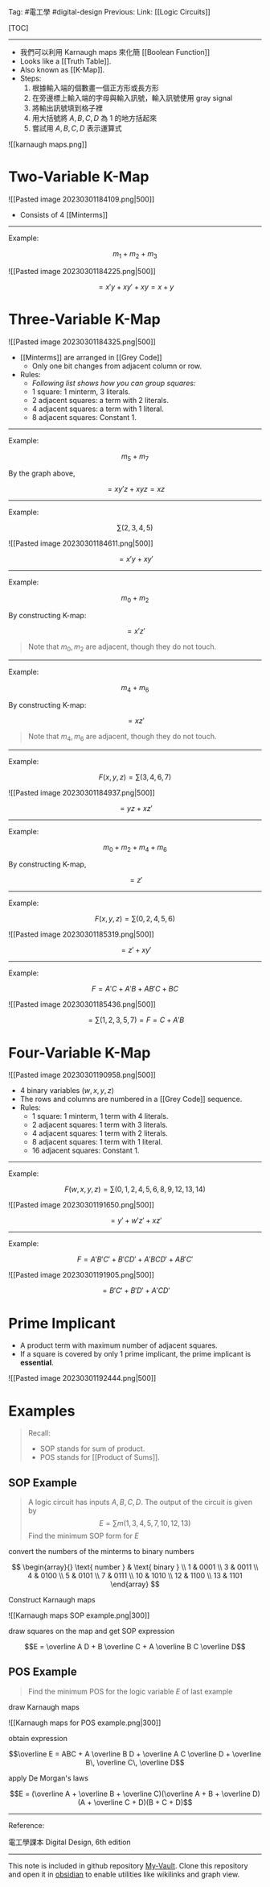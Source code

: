 Tag: #電工學 #digital-design 
Previous: 
Link: [[Logic Circuits]]

[TOC]

---

- 我們可以利用 Karnaugh maps 來化簡 [[Boolean Function]]
- Looks like a [[Truth Table]].
- Also known as [[K-Map]].
- Steps:
	1. 根據輸入端的個數畫一個正方形或長方形
	2. 在旁邊標上輸入端的字母與輸入訊號，輸入訊號使用 gray signal
	3. 將輸出訊號填到格子裡
	4. 用大括號將 $A, B, C, D$ 為 1 的地方括起來
	5. 嘗試用 $A, B, C, D$ 表示運算式

![[karnaugh maps.png]]

# Two-Variable K-Map

![[Pasted image 20230301184109.png|500]]

- Consists of 4 [[Minterms]]

---

Example:

$$m_1 + m_2 + m_3$$

![[Pasted image 20230301184225.png|500]]

$$ = x'y + xy' + xy = x + y$$

# Three-Variable K-Map

![[Pasted image 20230301184325.png|500]]

- [[Minterms]] are arranged in [[Grey Code]]
	- Only one bit changes from adjacent column or row.
- Rules:
	- *Following list shows how you can group squares:*
	- 1 square: 1 minterm, 3 literals.
	- 2 adjacent squares: a term with 2 literals.
	- 4 adjacent squares: a term with 1 literal.
	- 8 adjacent squares: Constant 1.

---

Example:

$$m_5 + m_7$$

By the graph above,

$$ = xy'z + xyz = xz$$

---

Example:

$$\sum(2, 3, 4, 5)$$

![[Pasted image 20230301184611.png|500]]

$$ = x'y + xy'$$

---

Example:

$$m_0 + m_2$$

By constructing K-map:

$$ = x'z'$$

> Note that $m_0, m_2$ are adjacent, though they do not touch.

---

Example:

$$m_4 + m_6$$

By constructing K-map:

$$ = xz'$$

> Note that $m_4, m_6$ are adjacent, though they do not touch.

---

Example:

$$F(x, y, z) = \sum(3, 4, 6, 7)$$

![[Pasted image 20230301184937.png|500]]

$$ = yz + xz'$$

---

Example:

$$m_0 + m_2 + m_4 + m_6$$

By constructing K-map,

$$ = z'$$

---

Example:

$$F(x, y, z) = \sum(0, 2, 4, 5, 6)$$

![[Pasted image 20230301185319.png|500]]

$$ = z' + xy'$$

---

Example:

$$F = A'C + A'B + AB'C + BC$$

![[Pasted image 20230301185436.png|500]]

$$ = \sum(1, 2, 3, 5, 7) = F = C + A'B$$

# Four-Variable K-Map

![[Pasted image 20230301190958.png|500]]

- 4 binary variables ($w, x, y, z$)
- The rows and columns are numbered in a [[Grey Code]] sequence.
- Rules:
	- 1 square: 1 minterm, 1 term with 4 literals.
	- 2 adjacent squares: 1 term with 3 literals.
	- 4 adjacent squares: 1 term with 2 literals.
	- 8 adjacent squares: 1 term with 1 literal.
	- 16 adjacent squares: Constant 1.

---

Example:

$$F(w, x, y, z) = \sum(0, 1, 2, 4, 5, 6, 8, 9, 12, 13, 14)$$

![[Pasted image 20230301191650.png|500]]

$$ = y' + w'z' + xz'$$

---

Example:

$$F = A'B'C' + B'CD' + A'BCD' + AB'C'$$

![[Pasted image 20230301191905.png|500]]

$$ = B'C' + B'D' + A'CD'$$

# Prime Implicant

- A product term with maximum number of adjacent squares.
- If a square is covered by only 1 prime implicant, the prime implicant is **essential**.

![[Pasted image 20230301192444.png|500]]

# Examples

> Recall:
> - SOP stands for sum of product.
> - POS stands for [[Product of Sums]].

## SOP Example

> A logic circuit has inputs $A, B, C, D$. The output of the circuit is given by
> $$E = \sum m(1, 3, 4, 5, 7, 10, 12, 13)$$
> Find the minimum SOP form for $E$

convert the numbers of the minterms to binary numbers

$$
\begin{array}{}
	\text{ number } & \text{ binary } \\
	1 & 0001 \\
	3 & 0011 \\
	4 & 0100 \\
	5 & 0101 \\
	7 & 0111 \\
	10 & 1010 \\
	12 & 1100 \\
	13 & 1101
\end{array}
$$

Construct Karnaugh maps

![[Karnaugh maps SOP example.png|300]]

draw squares on the map and get SOP expression

$$E = \overline A D + B \overline C + A \overline B C \overline D$$

## POS Example

> Find the minimum POS for the logic variable $E$ of last example

draw Karnaugh maps

![[Karnaugh maps for POS example.png|300]]

obtain expression

$$\overline E = ABC + A \overline B D + \overline A C \overline D + \overline B\, \overline C\, \overline D$$

apply De Morgan's laws

$$E = (\overline A + \overline B + \overline C)(\overline A + B + \overline D)(A + \overline C + D)(B + C + D)$$

---

Reference:

電工學課本
Digital Design, 6th edition

---

This note is included in github repository [My-Vault](https://github.com/LittleD3092/My-Vault.git). Clone this repository and open it in [obsidian](https://obsidian.md/) to enable utilities like wikilinks and graph view.